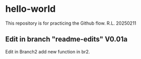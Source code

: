 # hello-world
This repository is for practicing the Github flow.  R.L.  20250211 
## Edit in branch "readme-edits" V0.01a
Edit in Branch2 
add new function in br2.
